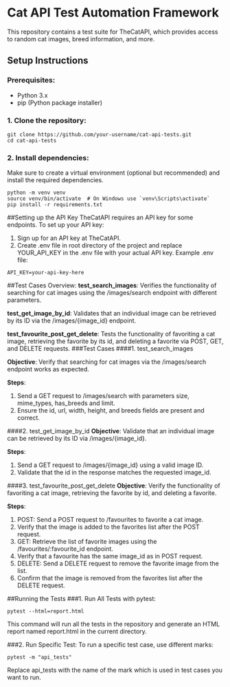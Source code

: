 # Cat API Test Automation Framework
This repository contains a test suite for TheCatAPI, which provides access to random cat images, breed information, and more.

## Setup Instructions
### Prerequisites:
- Python 3.x
- pip (Python package installer)
### 1. Clone the repository:
```commandline
git clone https://github.com/your-username/cat-api-tests.git
cd cat-api-tests
```

### 2. Install dependencies:

Make sure to create a virtual environment (optional but recommended) and install the required dependencies.
```commandline
python -m venv venv
source venv/bin/activate  # On Windows use `venv\Scripts\activate`
pip install -r requirements.txt
```

##Setting up the API Key
TheCatAPI requires an API key for some endpoints. To set up your API key:

1. Sign up for an API key at TheCatAPI.
2. Create .env file in root directory of the project and replace YOUR_API_KEY in the .env file with your actual API key.
Example .env file:
```commandline
API_KEY=your-api-key-here
```

##Test Cases Overview:
**test_search_images**: Verifies the functionality of searching for cat images using the /images/search endpoint with different parameters.

**test_get_image_by_id**: Validates that an individual image can be retrieved by its ID via the /images/{image_id} endpoint.

**test_favourite_post_get_delete**: Tests the functionality of favoriting a cat image, retrieving the favorite by its id, and deleting a favorite via POST, GET, and DELETE requests.
###Test Cases
####1. test_search_images

**Objective**: Verify that searching for cat images via the /images/search endpoint works as expected.

**Steps**:

1. Send a GET request to /images/search with parameters size, mime_types, has_breeds and limit.
2. Ensure the id, url, width, height, and breeds fields are present and correct.


####2. test_get_image_by_id
**Objective**: Validate that an individual image can be retrieved by its ID via /images/{image_id}.

**Steps**:

1. Send a GET request to /images/{image_id} using a valid image ID.
2. Validate that the id in the response matches the requested image_id.

####3. test_favourite_post_get_delete
**Objective**: Verify the functionality of favoriting a cat image, retrieving the favorite by id, and deleting a favorite.

**Steps**:

1. POST: Send a POST request to /favourites to favorite a cat image.
2. Verify that the image is added to the favorites list after the POST request.
3. GET: Retrieve the list of favorite images using the /favourites/:favourite_id endpoint.
4. Verify that a favourite has the same image_id as in POST request.
5. DELETE: Send a DELETE request to remove the favorite image from the list.
6. Confirm that the image is removed from the favorites list after the DELETE request.

##Running the Tests
###1. Run All Tests with pytest:
```commandline
pytest --html=report.html
```
This command will run all the tests in the repository and generate an HTML report named report.html in the current directory.

###2. Run Specific Test:
To run a specific test case, use different marks:
```commandline
pytest -m "api_tests"
```
Replace api_tests with the name of the mark which is used in test cases you want to run.
